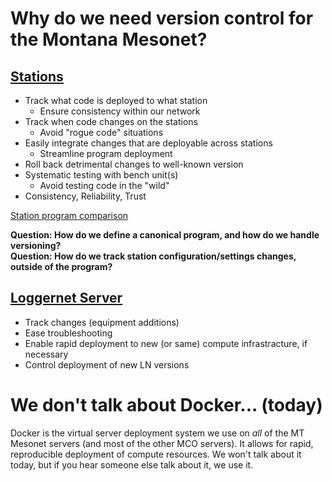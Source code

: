 # Why do we need version control for the Montana Mesonet?

## [Stations](https://github.com/mt-climate-office/mesonet-ln-programs)
  - Track what code is deployed to what station
    - Ensure consistency within our network
  - Track when code changes on the stations
    - Avoid "rogue code" situations
  - Easily integrate changes that are deployable across stations
    - Streamline program deployment
  - Roll back detrimental changes to well-known version
  - Systematic testing with bench unit(s)
    - Avoid testing code in the "wild"
  - Consistency, Reliability, Trust

[Station program comparison](https://github.com/mt-climate-office/mesonet-ln-programs/compare/aceabsar..acebozem?diff=split)

**Question: How do we define a canonical program, and how do we handle versioning?**<br>
**Question: How do we track station configuration/settings changes, outside of the program?**

## [Loggernet Server](https://github.com/mt-climate-office/mesonet-ln-server)
  - Track changes (equipment additions)
  - Ease troubleshooting
  - Enable rapid deployment to new (or same) compute infrastracture, if necessary
  - Control deployment of new LN versions


# We don't talk about Docker... (today)
Docker is the virtual server deployment system we use on *all* of the MT Mesonet servers (and most of the other MCO servers). It allows for rapid, reproducible deployment of compute resources. We won't talk about it today, but if you hear someone else talk about it, we use it.
